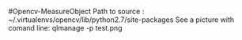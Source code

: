 #Opencv-MeasureObject
Path to source : ~/.virtualenvs/opencv/lib/python2.7/site-packages
See a picture with comand line: qlmanage -p test.png